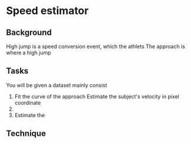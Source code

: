 # Speed estimator

## Background

High jump is a speed conversion event, which the athlets
The approach is where a high jump 

## Tasks

You will be given a dataset mainly consist 

1. Fit the curve of the approach 
Estimate the subject's velocity in pixel coordinate
2. 
3. Estimate the 

## Technique